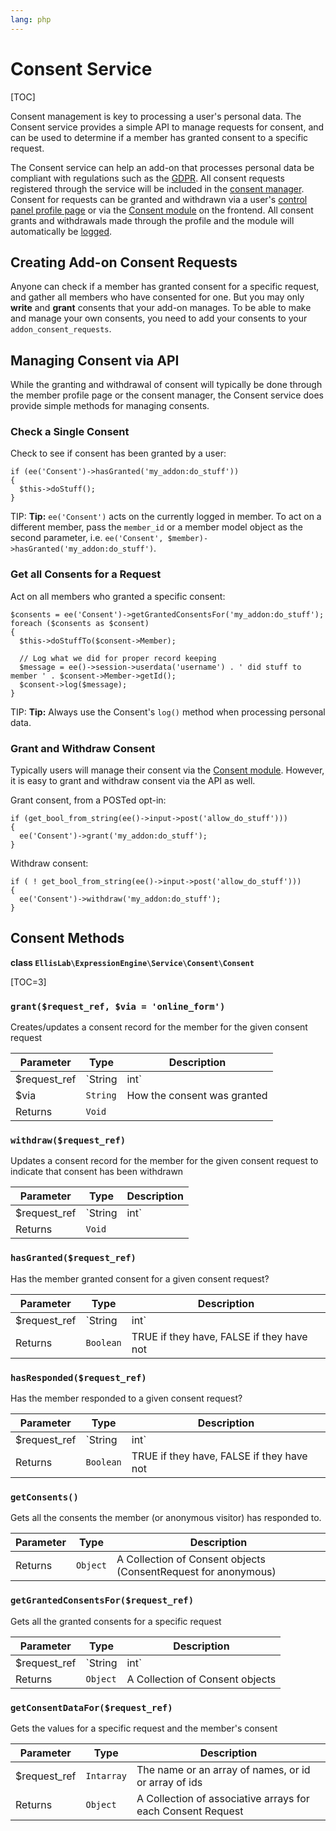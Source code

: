```yaml
---
lang: php
---
```


<!--
    This source file is part of the open source project
    ExpressionEngine User Guide (https://github.com/ExpressionEngine/ExpressionEngine-User-Guide)

    @link      https://expressionengine.com/
    @copyright Copyright (c) 2003-2019, EllisLab Corp. (https://ellislab.com)
    @license   https://expressionengine.com/license Licensed under Apache License, Version 2.0
-->

# Consent Service

[TOC]

Consent management is key to processing a user's personal data. The Consent service provides a simple API to manage requests for consent, and can be used to determine if a member has granted consent to a specific request.

The Consent service can help an add-on that processes personal data be compliant with regulations such as the [GDPR](https://en.wikipedia.org/wiki/General_Data_Protection_Regulation). All consent requests registered through the service will be included in the [consent manager](control-panel/settings/consents.md). Consent for requests can be granted and withdrawn via a user's [control panel profile page](control-panel/member-profile.md#consents) or via the [Consent module](add-ons/consent.md) on the frontend. All consent grants and withdrawals made through the profile and the module will automatically be [logged](control-panel/system-logs.md#consent-logs).

## Creating Add-on Consent Requests

Anyone can check if a member has granted consent for a specific request, and gather all members who have consented for one. But you may only **write** and **grant** consents that your add-on manages. To be able to make and manage your own consents, you need to add your consents to your `addon_consent_requests`.

## Managing Consent via API

While the granting and withdrawal of consent will typically be done through the member profile page or the consent manager, the Consent service does provide simple methods for managing consents.

### Check a Single Consent

Check to see if consent has been granted by a user:

    if (ee('Consent')->hasGranted('my_addon:do_stuff'))
    {
      $this->doStuff();
    }

TIP: **Tip:** `ee('Consent')` acts on the currently logged in member. To act on a different member, pass the `member_id` or a member model object as the second parameter, i.e. `ee('Consent', $member)->hasGranted('my_addon:do_stuff')`.

### Get all Consents for a Request

Act on all members who granted a specific consent:

    $consents = ee('Consent')->getGrantedConsentsFor('my_addon:do_stuff');
    foreach ($consents as $consent)
    {
      $this->doStuffTo($consent->Member);

      // Log what we did for proper record keeping
      $message = ee()->session->userdata('username') . ' did stuff to member ' . $consent->Member->getId();
      $consent->log($message);
    }

TIP: **Tip:** Always use the Consent's `log()` method when processing personal data.

### Grant and Withdraw Consent

Typically users will manage their consent via the [Consent module](add-ons/consent.md). However, it is easy to grant and withdraw consent via the API as well.

Grant consent, from a POSTed opt-in:

    if (get_bool_from_string(ee()->input->post('allow_do_stuff')))
    {
      ee('Consent')->grant('my_addon:do_stuff');
    }

Withdraw consent:

    if ( ! get_bool_from_string(ee()->input->post('allow_do_stuff')))
    {
      ee('Consent')->withdraw('my_addon:do_stuff');
    }

## Consent Methods

**class `EllisLab\ExpressionEngine\Service\Consent\Consent`**

[TOC=3]

### `grant($request_ref, $via = 'online_form')`

Creates/updates a consent record for the member for the given consent request

| Parameter     | Type         | Description                         |
| ------------- | ------------ | ----------------------------------- |
| \$request_ref | `String|int` | The name or ID of a consent request |
| \$via         | `String`     | How the consent was granted         |
| Returns       | `Void`       |                                     |

### `withdraw($request_ref)`

Updates a consent record for the member for the given consent request to indicate that consent has been withdrawn

| Parameter     | Type         | Description                         |
| ------------- | ------------ | ----------------------------------- |
| \$request_ref | `String|int` | The name or ID of a consent request |
| Returns       | `Void`       |                                     |

### `hasGranted($request_ref)`

Has the member granted consent for a given consent request?

| Parameter     | Type         | Description                               |
| ------------- | ------------ | ----------------------------------------- |
| \$request_ref | `String|int` | The name or ID of a consent request       |
| Returns       | `Boolean`    | TRUE if they have, FALSE if they have not |

### `hasResponded($request_ref)`

Has the member responded to a given consent request?

| Parameter     | Type         | Description                               |
| ------------- | ------------ | ----------------------------------------- |
| \$request_ref | `String|int` | The name or ID of a consent request       |
| Returns       | `Boolean`    | TRUE if they have, FALSE if they have not |

### `getConsents()`

Gets all the consents the member (or anonymous visitor) has responded to.

| Parameter | Type     | Description                                                    |
| --------- | -------- | -------------------------------------------------------------- |
| Returns   | `Object` | A Collection of Consent objects (ConsentRequest for anonymous) |

### `getGrantedConsentsFor($request_ref)`

Gets all the granted consents for a specific request

| Parameter     | Type         | Description                         |
| ------------- | ------------ | ----------------------------------- |
| \$request_ref | `String|int` | The name or ID of a consent request |
| Returns       | `Object`     | A Collection of Consent objects     |

### `getConsentDataFor($request_ref)`

Gets the values for a specific request and the member's consent

| Parameter     | Type       | Description                                                 |
| ------------- | ---------- | ----------------------------------------------------------- |
| \$request_ref | `Intarray` | The name or an array of names, or id or array of ids        |
| Returns       | `Object`   | A Collection of associative arrays for each Consent Request |
